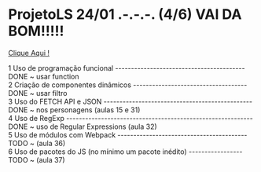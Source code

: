# ProjetoLS   24/01 .-.-.-.  (4/6) VAI DA BOM!!!!!
 
<a href = 'https://anajl.github.io/ProjetoLS2/site/index.html' resl = 'nofollow' target = "_blank"> Clique Aqui ! </a><br>


1	Uso de programação funcional -----------------------------------------DONE ~ usar function<br>
2	Criação de componentes dinâmicos ------------------------------------DONE ~ usar filtro<br>
3	Uso do FETCH API e JSON -----------------------------------------------DONE ~ nos personagens (aulas 15 e 31)<br>
4	Uso de RegExp -----------------------------------------------------------DONE ~ uso de Regular Expressions (aula 32)<br>
5	Uso de módulos com Webpack -----------------------------------------TODO ~ (aula 36)<br>
6	Uso de pacotes do JS (no mínimo um pacote inédito) -----------------TODO ~ (aula 37)<br> 
